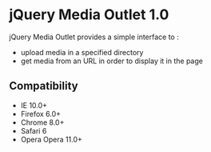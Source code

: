 # jQuery Media Outlet 1.0

jQuery Media Outlet provides a simple interface to :
- upload media in a specified directory
- get media from an URL in order to display it in the page

## Compatibility

- IE 10.0+
- Firefox 6.0+
- Chrome 8.0+
- Safari 6
- Opera	Opera 11.0+
